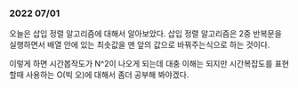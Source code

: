 ### 2022 07/01
오늘은 삽입 정렬 알고리즘에 대해서 알아보았다.
삽입 정렬 알고리즘은 2중 반복문을 실행하면서
배열 안에 있는 최솟값을
맨 앞의 값으로 바꿔주는식으로 하는 것이다.

이렇게 하면 시간봅작도가 N^2이 나오게 되는데 
대충 이해는 되지만 시간복잡도를 표현할때 
사용하는 O(빅 오)에 대해서 좀더 공부해 봐야겠다.